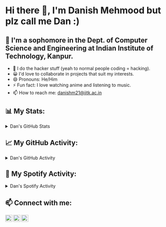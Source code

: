 # Hi there 👋, I'm Danish Mehmood but plz call me Dan :)

## 🌱 I'm a sophomore in the Dept. of Computer Science and Engineering at Indian Institute of Technology, Kanpur.

- 👀 I do the hacker stuff (yeah to normal people coding = hacking).
- 😀 I'd love to collaborate in projects that suit my interests.
- 😄 Pronouns: He/Him
- ⚡ Fun fact: I love watching anime and listening to music.
- 📫 How to reach me: [danishm21@iitk.ac.in](mailto:danishm21@iitk.ac.in)



## 📊 My Stats:

<details>
  <summary>Dan's GitHub Stats</summary>
<!-- [![Danish's GitHub stats](https://github-readme-stats.vercel.app/api?username=DanX069)](https://github.com/DanX069/github-readme-stats) -->
<table style="width:100%">
  <tr>
    <th><img src="https://github-readme-stats.vercel.app/api?username=DanX069&show_icons=true&theme=radical" /></th>
    <th><img src="https://github-readme-stats.vercel.app/api/top-langs/?username=DanX069&layout=compact&theme=radical&langs_count=10" /></th>
  </tr>
</table>
  </details>
  



## 📈 My GitHub Activity:

<details>
  <summary>Dan's GitHub Activity</summary>
<a href="https://github.com/ashutosh00710/github-readme-activity-graph"><img alt="Dan's Activity Graph" src="https://github-readme-activity-graph.vercel.app/graph?username=DanX069&theme=tokyo-night" /></a>
</details>




## 🎵 My Spotify Activity:

<details>
 <summary>Dan's Spotify Activity</summary>
 <div align="center">
    <img src="https://spotify-recently-played-readme.vercel.app/api?user=owkqjurxtbp6609ahrv25f4m1&unique=true&width=500&count=5">
  </div>
</details>




## 📫 Connect with me:

[<img align="left" alt="LinkedIn" width="22px" src="https://cdn.jsdelivr.net/npm/simple-icons@v3/icons/linkedin.svg" />](https://www.linkedin.com/in/danish-mehmood-9196a0242)
[<img align="left" alt="Instagram" width="22px" src="https://cdn.jsdelivr.net/npm/simple-icons@v3/icons/instagram.svg" />]([https://www.instagram.com/_dan_xkx_/](https://www.instagram.com/_dan_xkx_/?igshid=MzRlODBiNWFlZA%3D%3D))
[<img align="left" alt="Portfolio" width="22px" src="https://cdn.jsdelivr.net/npm/simple-icons@v3/icons/internetexplorer.svg" />](https://DanX069.github.io/portfolio/)









